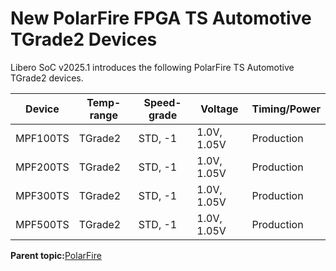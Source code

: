 # New PolarFire FPGA TS Automotive TGrade2 Devices

Libero SoC v2025.1 introduces the following PolarFire TS Automotive TGrade2 devices.

|Device|Temp-range|Speed-grade|Voltage|Timing/Power|
|------|----------|-----------|-------|------------|
|MPF100TS|TGrade2|STD, -1|1.0V, 1.05V|Production|
|MPF200TS|TGrade2|STD, -1|1.0V, 1.05V|Production|
|MPF300TS|TGrade2|STD, -1|1.0V, 1.05V|Production|
|MPF500TS|TGrade2|STD, -1|1.0V, 1.05V|Production|

**Parent topic:**[PolarFire](GUID-C5D673EB-B97B-4846-86CE-4FB2B1CB1D23.md)

